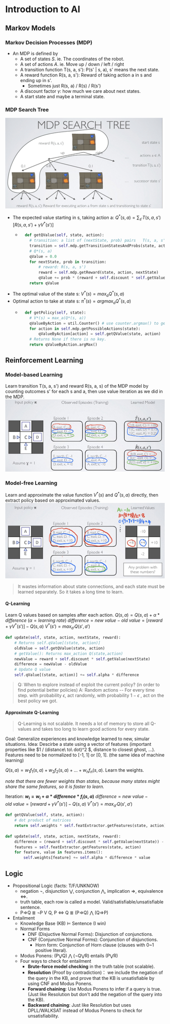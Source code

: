 # Introduction to AI
## Markov Models
### Markov Decision Processes (MDP)
- An MDP is defined by
  - A set of states *S*. ie. The coordinates of the robot.
  - A set of actions *A*. ie. Move up / down / left / right
  - A transition function T(s, a, s'): P(s' | s, a), s' means the next state.
  - A reward function R(s, a, s'): Reward of taking action a in s and ending up in s'.
    - Sometimes just R(s, a) / R(s) / R(s')
  - A discount factor $\gamma$: how much we care about next states.
  - A start state and maybe a terminal state.
### MDP Search Tree
![MDP_Tree](./pictures/MDP_Tree.jpg)

- The expected value starting in s, taking action a: $Q^*(s, a) = \sum_{s'}T(s, a, s')[R(s, a, s') + \gamma V^*(s')]$
  - ```python
      def getQValue(self, state, action):
        # transition: a list of (nextState, prob) pairs   T(s, a, s')
        transition = self.mdp.getTransitionStatesAndProbs(state, action)
        # Q*(s, a)
        qValue = 0.0
        for nextState, prob in transition:
            # reward: R(s, a, s')
            reward = self.mdp.getReward(state, action, nextState)
            qValue += prob * (reward + self.discount * self.getValue(nextState))
        return qValue
    ```
- The optimal value of the state s: $V^*(s) = max_aQ^*(s, a)$
- Optimal action to take at state s: $\pi^*(s) = argmax_aQ^*(s, a)$
  - ```python
      def getPolicy(self, state):
        # V*(s) = max_a(Q*(s, a))
        qValueByAction = util.Counter() # use counter.argmax() to get the key with the largest value
        for action in self.mdp.getPossibleActions(state):
            qValueByAction[action] = self.getQValue(state, action)
        # Returns None if there is no key.
        return qValueByAction.argMax()
    ```
## Reinforcement Learning
### Model-based Learning
Learn transition T(s, a, s') and reward R(s, a, s) of the MDP model by counting outcomes s' for each s and a, then use value iteration as we did in the MDP.
![Module_based](pictures/Model_based_RL.jpg)
### Model-free Learning
Learn and approximate the value function $V^*(s)$ and $Q^*(s, a)$ directly, then extract policy based on approximated values.
![Module_free](pictures/Model_free_RL.jpg)
> It wastes information about state connections, and each state must be learned separately. So it takes a long time to learn.

#### Q-Learning
Learn Q values based on samples after each action.
$Q(s, a) = Q(s, a) + \alpha*difference$ $(\alpha = learning\ rate)$
$difference = new\ value - old\ value = [reward + \gamma V^*(s')] - Q(s, a)$
$V^*(s') = max_{a'}Q(s', a')$
```python
def update(self, state, action, nextState, reward):
    # Returns self.qValue[(state, action)]
    oldValue = self.getQValue(state, action)
    # getValue(): Returns max_action Q(state,action)
    newValue = reward + self.discount * self.getValue(nextState)
    difference = newValue - oldValue
    # Update Q value
    self.qValue[(state, action)] += self.alpha * difference
```
> Q: When to explore instead of exploit the current policy? (in order to find potential better policies)
A: Random actions -- For every time step. with probability $\epsilon$, act randomly, with probability $1-\epsilon$ , act on the best policy we got.
#### Approximate Q-Learning
> Q-Learning is not scalable. It needs a lot of memory to store all Q-values and takes too long to learn good actions for every state.

Goal: Generalize experiences and knowledge learned to new, simular situations.
Idea: Descirbe a state using a vector of features (important properties like $1 / (distance\ to\ dot)^2 $, distance to closest ghost, ...). Features need to be normalized to [-1, 1] or [0, 1]. (the same idea of machine learning)

$Q(s, a) = w_1f_1(s, a) + w_2f_2(s, a) + ... + w_nf_n(s, a)$. Learn the weights.

*note that there are fewer weights than states, because many states might share the same features, so it is faster to learn.*

Iteration: 
**$w_i = w_i + \alpha*difference*f_i(s, a)$**
$difference = new\ value - old\ value = [reward + \gamma V^*(s')] - Q(s, a)$
$V^*(s') = max_{a'}Q(s', a')$
```python
def getQValue(self, state, action):
    # dot product of matrices
    return self.weights * self.featExtractor.getFeatures(state, action)

def update(self, state, action, nextState, reward):
    difference = (reward + self.discount * self.getValue(nextState)) - self.getQValue(state, action)
    features = self.featExtractor.getFeatures(state, action)
    for feature, value in features.items():
        self.weights[feature] += self.alpha * difference * value
```
## Logic
- Propositional Logic (facts: T/F/UNKNOW)
  -  negation ¬, disjunction ⋁, conjunction ⋀, implication ⇒, equivalence ⇔.
  -  truth table, each row is called a model. Valid/satisfiable/unsatisfiable sentence.
  -  P⇒Q ≣ ¬P V Q, P ⇔ Q ≣ (P⇒Q) ⋀ (Q⇒P)
- Entailment
  - Knowledge Base (KB) ⊨ Sentence (I win)
  - Normal Forms
    - DNF (Disjuctive Normal Forms): Disjunction of conjunctions.
    - CNF (Conjunctive Normal Forms): Conjunction of disjunctions.
      - Horn form: Conjunction of Horn clause (clauses with 0~1 positive literal).
  - Modus Ponens: (P⋁Q) ⋀ (¬Q⋁R) entails (P⋁R)
  - Four ways to check for entailment
    - **Brute-force model checking** in the truth table (not scalable). 
    - **Resolution** (Proof by contradiction)： we include the negation of the query in the KB, and prove that the KB is unsatisfiable by using CNF and Modus Ponens.
    - **Forward chaining**: Use Modus Ponens to infer if a query is true. (Just like Resolution but don't add the negation of the query into the KB).
    - **Backward chaining**: Just like Resolution but uses DPLL/WALKSAT instead of Modus Ponens to check for unsatisfiability.